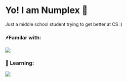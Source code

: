 # Yo! I am Numplex 👋
Just a middle school student trying to get better at CS :)

### ⚡Familar with:
<img src="https://skillicons.dev/icons?i=py,html,css" />

### 📖 Learning:
<img src="https://skillicons.dev/icons?i=cpp" />
